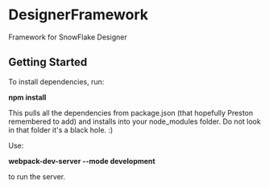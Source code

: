 # DesignerFramework
Framework for SnowFlake Designer

## Getting Started

To install dependencies, run:

**npm install**

This pulls all the dependencies from package.json (that hopefully Preston remembered to add) and installs into your node_modules folder. Do not look in that folder it's a black hole. :)

Use:

**webpack-dev-server --mode development**

to run the server.
